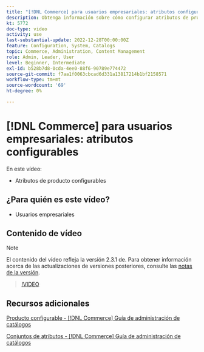 ```yaml
---
title: "[!DNL Commerce] para usuarios empresariales: atributos configurables"
description: Obtenga información sobre cómo configurar atributos de producto configurables.
kt: 5772
doc-type: video
activity: use
last-substantial-update: 2022-12-28T00:00:00Z
feature: Configuration, System, Catalogs
topic: Commerce, Administration, Content Management
role: Admin, Leader, User
level: Beginner, Intermediate
exl-id: b528b7d8-0cda-4ee0-88f6-90789e774472
source-git-commit: f7aa1f0063cbcad6d331a13817214b1bf2158571
workflow-type: tm+mt
source-wordcount: '69'
ht-degree: 0%

---
```


# [!DNL Commerce] para usuarios empresariales: atributos configurables

En este vídeo:

- Atributos de producto configurables

## ¿Para quién es este vídeo?

- Usuarios empresariales

## Contenido de vídeo

>[!NOTE]
>
>El contenido del vídeo refleja la versión 2.3.1 de. Para obtener información acerca de las actualizaciones de versiones posteriores, consulte las [notas de la versión](https://experienceleague.adobe.com/docs/commerce-operations/release/notes/overview.html?lang=es).

>[!VIDEO](https://video.tv.adobe.com/v/329978?quality=12&learn=on&captions=spa)

## Recursos adicionales

[Producto configurable - [!DNL Commerce] Guía de administración de catálogos](https://experienceleague.adobe.com/docs/commerce-admin/catalog/products/types/product-create-configurable.html?lang=es)

[Conjuntos de atributos - [!DNL Commerce] Guía de administración de catálogos](https://experienceleague.adobe.com/docs/commerce-admin/catalog/product-attributes/create/attribute-sets.html?lang=es)
